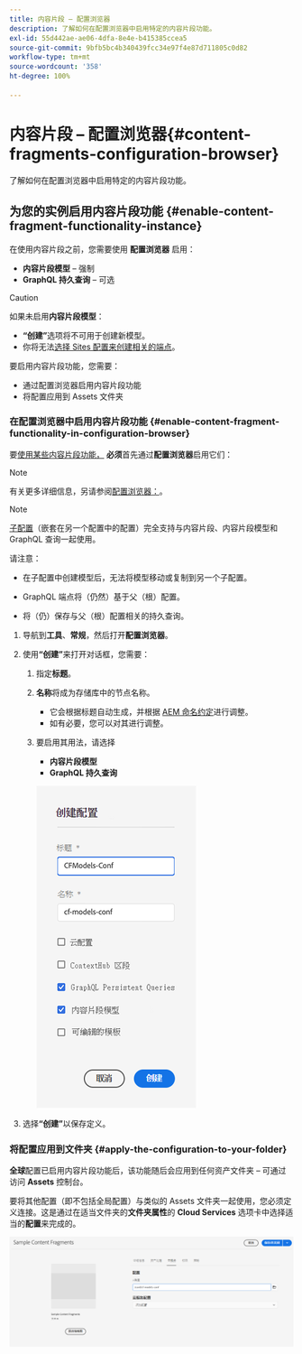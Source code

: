 ```yaml
---
title: 内容片段 – 配置浏览器
description: 了解如何在配置浏览器中启用特定的内容片段功能。
exl-id: 55d442ae-ae06-4dfa-8e4e-b415385ccea5
source-git-commit: 9bfb5bc4b340439fcc34e97f4e87d711805c0d82
workflow-type: tm+mt
source-wordcount: '358'
ht-degree: 100%

---
```


# 内容片段 – 配置浏览器{#content-fragments-configuration-browser}

了解如何在配置浏览器中启用特定的内容片段功能。

## 为您的实例启用内容片段功能 {#enable-content-fragment-functionality-instance}

在使用内容片段之前，您需要使用 **配置浏览器** 启用：

* **内容片段模型** – 强制
* **GraphQL 持久查询** – 可选

>[!CAUTION]
>
>如果未启用&#x200B;**内容片段模型**：
>
>* **“创建”**&#x200B;选项将不可用于创建新模型。
>* 你将无法[选择 Sites 配置来创建相关的端点](/help/headless/graphql-api/graphql-endpoint.md)。


要启用内容片段功能，您需要：

* 通过配置浏览器启用内容片段功能
* 将配置应用到 Assets 文件夹

### 在配置浏览器中启用内容片段功能 {#enable-content-fragment-functionality-in-configuration-browser}

要[使用某些内容片段功能，](#creating-a-content-fragment-model) **必须**&#x200B;首先通过&#x200B;**配置浏览器**&#x200B;启用它们：

>[!NOTE]
>
>有关更多详细信息，另请参阅[配置浏览器：](/help/implementing/developing/introduction/configurations.md#using-configuration-browser)。

>[!NOTE]
>
>[子配置](/help/implementing/developing/introduction/configurations.md#configuration-resolution)（嵌套在另一个配置中的配置）完全支持与内容片段、内容片段模型和 GraphQL 查询一起使用。
>
>请注意：
>
>
>* 在子配置中创建模型后，无法将模型移动或复制到另一个子配置。
>
>* GraphQL 端点将（仍然）基于父（根）配置。
>
>* 将（仍）保存与父（根）配置相关的持久查询。



1. 导航到&#x200B;**工具**、**常规**，然后打开&#x200B;**配置浏览器**。

1. 使用&#x200B;**“创建”**&#x200B;来打开对话框，您需要：

   1. 指定&#x200B;**标题**。
   1. **名称**&#x200B;将成为存储库中的节点名称。
      * 它会根据标题自动生成，并根据 [AEM 命名约定](/help/implementing/developing/introduction/naming-conventions.md)进行调整。
      * 如有必要，您可以对其进行调整。
   1. 要启用其用法，请选择
      * **内容片段模型**
      * **GraphQL 持久查询**

      ![定义配置](assets/cfm-conf-01.png)


1. 选择&#x200B;**“创建”**&#x200B;以保存定义。

<!-- 1. Select the location appropriate to your website. -->

### 将配置应用到文件夹 {#apply-the-configuration-to-your-folder}

**全球**&#x200B;配置已启用内容片段功能后，该功能随后会应用到任何资产文件夹 – 可通过访问 **Assets** 控制台。

要将其他配置（即不包括全局配置）与类似的 Assets 文件夹一起使用，您必须定义连接。这是通过在适当文件夹的&#x200B;**文件夹属性**&#x200B;的 **Cloud Services** 选项卡中选择适当的&#x200B;**配置**&#x200B;来完成的。

![应用配置](assets/cfm-conf-02.png)
